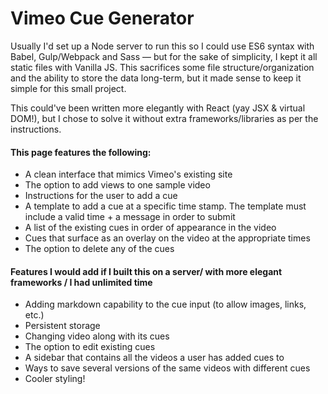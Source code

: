 # Vimeo Cue Generator

Usually I'd set up a Node server to run this so I could use ES6 syntax with Babel, Gulp/Webpack and Sass — but for the sake of simplicity, I kept it all static files with Vanilla JS. This sacrifices some file structure/organization and the ability to store the data long-term, but it made sense to keep it simple for this small project.

This could've been written more elegantly with React (yay JSX & virtual DOM!), but I chose to solve it without extra frameworks/libraries as per the instructions.

#### This page features the following:

- A clean interface that mimics Vimeo's existing site
- The option to add views to one sample video
- Instructions for the user to add a cue
- A template to add a cue at a specific time stamp. The template must include a valid time + a message in order to submit
- A list of the existing cues in order of appearance in the video
- Cues that surface as an overlay on the video at the appropriate times
- The option to delete any of the cues

#### Features I would add if I built this on a server/ with more elegant frameworks / I had unlimited time
- Adding markdown capability to the cue input (to allow images, links, etc.)
- Persistent storage
- Changing video along with its cues
- The option to edit existing cues
- A sidebar that contains all the videos a user has added cues to
- Ways to save several versions of the same videos with different cues 
- Cooler styling!



